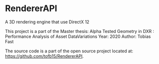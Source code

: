 # RendererAPI

A 3D rendering engine that use DirectX 12

This project is a part of the Master thesis: Alpha Tested Geometry in DXR : Performance Analysis of Asset DataVariations
Year:  2020
Author:  Tobias Fast

The  source  code  is  a  part  of  the  open  source  project  located  at:
https://github.com/tofb15/RendererAPI.
